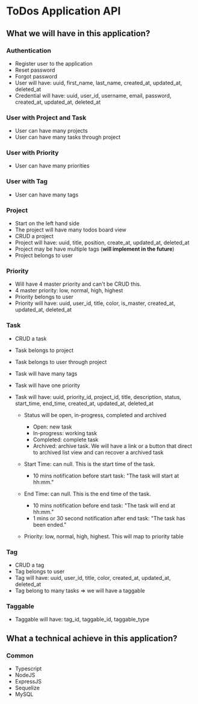 # ToDos Application API

## What we will have in this application?

### Authentication
- Register user to the application
- Reset password
- Forgot password
- User will have: uuid, first_name, last_name, created_at, updated_at, deleted_at
- Credential will have: uuid, user_id, username, email, password, created_at, updated_at, deleted_at

### User with Project and Task
- User can have many projects
- User can have many tasks through project

### User with Priority
- User can have many priorities

### User with Tag
- User can have many tags

### Project
- Start on the left hand side
- The project will have many todos board view
- CRUD a project
- Project will have: uuid, title, position, create_at, updated_at, deleted_at
- Project may be have multiple tags (**will implement in the future**)
- Project belongs to user

### Priority
- Will have 4 master priority and can't be CRUD this.
- 4 master priority: low, normal, high, highest
- Priority belongs to user
- Priority will have: uuid, user_id, title, color, is_master, created_at, updated_at, deleted_at

### Task
- CRUD a task
- Task belongs to project
- Task belongs to user through project
- Task will have many tags
- Task will have one priority
- Task will have: uuid, priority_id, project_id, title, description, status, start_time, end_time, created_at, updated_at, deleted_at

    - Status will be open, in-progress, completed and archived
        - Open: new task
        - In-progress: working task
        - Completed: complete task
        - Archived: archive task. We will have a link or a button that direct to archived list view and can recover a archived task

    - Start Time: can null. This is the start time of the task.
        - 10 mins notification before start task: "The task will start at hh:mm."

    - End Time: can null. This is the end time of the task.
        - 10 mins notification before end task: "The task will end at hh:mm."
        - 1 mins or 30 second notification after end task: "The task has been ended."

    - Priority: low, normal, high, highest. This will map to priority table

### Tag
- CRUD a tag
- Tag belongs to user
- Tag will have: uuid, user_id, title, color, created_at, updated_at, deleted_at
- Tag belong to many tasks => we will have a taggable

### Taggable
- Taggable will have: tag_id, taggable_id, taggable_type

## What a technical achieve in this application?

### Common
- Typescript
- NodeJS
- ExpressJS
- Sequelize
- MySQL